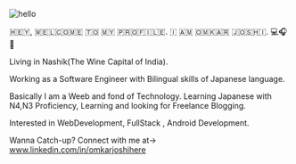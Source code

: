 
![hello](https://github.com/omkarjoshihere/omkarjoshihere/assets/97440357/12dd4f45-72e3-46f0-aa2c-1d382e7ac809)

​​🇭​​🇪​​🇾​, ​🇼​​🇪​​🇱​​🇨​​🇴​​🇲​​🇪​ ​🇹​​🇴​ ​🇲​​🇾​ ​🇵​​🇷​​🇴​​🇫​​🇮​​🇱​​🇪​. ​🇮​ ​🇦​​🇲​ ​🇴​​🇲​​🇰​​🇦​​🇷​ ​🇯​​🇴​​🇸​​🇭​​🇮​. 💻🎧🗼


Living in Nashik(The Wine Capital of India). 

Working as a Software Engineer with Bilingual skills of Japanese language. 

Basically I am a Weeb and fond of Technology. Learning Japanese with N4,N3 Proficiency, Learning and looking for Freelance Blogging. 

Interested in WebDevelopment, FullStack , Android Development. 

Wanna Catch-up? Connect with me at-> www.linkedin.com/in/omkarjoshihere
